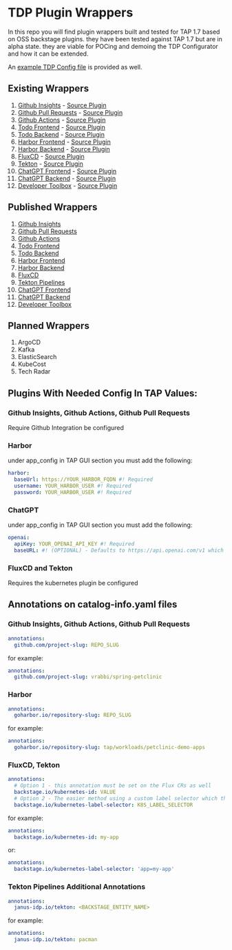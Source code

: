 # TDP Plugin Wrappers
In this repo you will find plugin wrappers built and tested for TAP 1.7 based on OSS backstage plugins. they have been tested against TAP 1.7 but are in alpha state. they are viable for POCing and demoing the TDP Configurator and how it can be extended.
  
An [example TDP Config file](./sample-tdp-config-file.yaml) is provided as well.  

## Existing Wrappers
1. [Github Insights](./plugins/github-insights-wrapper) - [Source Plugin](https://github.com/RoadieHQ/roadie-backstage-plugins/blob/main/plugins/frontend/backstage-plugin-github-insights/README.md)
2. [Github Pull Requests](./plugins/github-pull-requests-wrapper) - [Source Plugin](https://github.com/RoadieHQ/roadie-backstage-plugins/blob/main/plugins/frontend/backstage-plugin-github-pull-requests/README.md)
3. [Github Actions](./plugins/github-actions-wrapper) - [Source Plugin](https://github.com/backstage/backstage/blob/master/plugins/github-actions/README.md)
4. [Todo Frontend](./plugins/todo-wrapper) - [Source Plugin](https://github.com/backstage/backstage/blob/master/plugins/todo/README.md)
5. [Todo Backend](./plugins/todo-wrapper-backend) - [Source Plugin](https://github.com/backstage/backstage/blob/master/plugins/todo-backend/README.md)
6. [Harbor Frontend](./plugins/harbor-plugin-wrapper) - [Source Plugin](https://github.com/container-registry/backstage-plugin-harbor/blob/master/README.md)
7. [Harbor Backend](./plugins/harbor-plugin-wrapper-backend) - [Source Plugin](https://github.com/container-registry/backstage-plugin-harbor-backend)
8. [FluxCD](./plugins/flux-wrapper) - [Source Plugin](https://github.com/weaveworks/weaveworks-backstage/blob/main/plugins/backstage-plugin-flux/README.md)
9. [Tekton](./plugins/tekton-wrapper) - [Source Plugin](https://github.com/janus-idp/backstage-plugins/blob/main/plugins/tekton/README.md)
10. [ChatGPT Frontend](./plugins/chatgpt-wrapper) - [Source Plugin](https://github.com/enfuse/backstage-chatgpt-plugin/blob/main/README.md)
11. [ChatGPT Backend](./plugins/chatgpt-wrapper-backend) - [Source Plugin](https://github.com/enfuse/backstage-chatgpt-backend)
12. [Developer Toolbox](./plugins/dev-toolbox-wrapper) - [Source Plugin](https://github.com/drodil/backstage-plugin-toolbox/blob/main/README.md)
  
## Published Wrappers
1. [Github Insights](https://www.npmjs.com/package/@vrabbi/github-insights-wrapper)
2. [Github Pull Requests](https://www.npmjs.com/package/@vrabbi/github-pull-requests-wrapper)
3. [Github Actions](https://www.npmjs.com/package/@vrabbi/github-actions-wrapper)
4. [Todo Frontend](https://www.npmjs.com/package/@vrabbi/todo-wrapper)
5. [Todo Backend](https://www.npmjs.com/package/@vrabbi/todo-wrapper-backend) 
6. [Harbor Frontend](https://www.npmjs.com/package/@vrabbi/harbor-plugin-wrapper)
7. [Harbor Backend](https://www.npmjs.com/package/@vrabbi/harbor-plugin-wrapper-backend)
8. [FluxCD](https://www.npmjs.com/package/@vrabbi/flux-wrapper)
9. [Tekton Pipelines](https://www.npmjs.com/package/@vrabbi/tekton-wrapper)
10. [ChatGPT Frontend](https://www.npmjs.com/package/@vrabbi/chatgpt-wrapper)
11. [ChatGPT Backend](https://www.npmjs.com/package/@vrabbi/chatgpt-wrapper-backend)
12. [Developer Toolbox](https://www.npmjs.com/package/@vrabbi/dev-toolbox-wrapper)
  
## Planned Wrappers
1. ArgoCD
2. Kafka
3. ElasticSearch
4. KubeCost
5. Tech Radar
  
## Plugins With Needed Config In TAP Values:
### Github Insights, Github Actions, Github Pull Requests
Require Github Integration be configured
### Harbor
under app_config in TAP GUI section you must add the following:
```yaml
harbor:
  baseUrl: https://YOUR_HARBOR_FQDN #! Required
  username: YOUR_HARBOR_USER #! Required
  password: YOUR_HARBOR_USER #! Required
```  
### ChatGPT
under app_config in TAP GUI section you must add the following:  
```yaml
openai:
  apiKey: YOUR_OPENAI_API_KEY #! Required
  baseURL: #! (OPTIONAL) - Defaults to https://api.openai.com/v1 which is the public OpenAI endpoint
```  
### FluxCD and Tekton
Requires the kubernetes plugin be configured


## Annotations on catalog-info.yaml files
### Github Insights, Github Actions, Github Pull Requests
```yaml
annotations:
  github.com/project-slug: REPO_SLUG
```  
for example:  
```yaml
annotations:
  github.com/project-slug: vrabbi/spring-petclinic
```  
### Harbor
```yaml
annotations:
  goharbor.io/repository-slug: REPO_SLUG
```  
for example:  
```yaml
annotations:
  goharbor.io/repository-slug: tap/workloads/petclinic-demo-apps
```  
### FluxCD, Tekton
```yaml
annotations:
  # Option 1 - this annotation must be set on the Flux CRs as well
  backstage.io/kubernetes-id: VALUE
  # Option 2 - The easier method using a custom label selector which the value must exist on the Flux CRs but is customizable for your needs
  backstage.io/kubernetes-label-selector: K8S_LABEL_SELECTOR
```  
for example:
```yaml
annotations:
  backstage.io/kubernetes-id: my-app
```  
or:  
```yaml
annotations:
  backstage.io/kubernetes-label-selector: 'app=my-app'
```  
### Tekton Pipelines Additional Annotations
```yaml
annotations:
  janus-idp.io/tekton: <BACKSTAGE_ENTITY_NAME>
```  
for example:  
```yaml
annotations:
  janus-idp.io/tekton: pacman
```  
